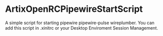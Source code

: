 # ArtixOpenRCPipewireStartScript
A simple script for starting pipewire pipewire-pulse wireplumber. You can add this script in .xinitrc or your Desktop Enviroment Session Management.
